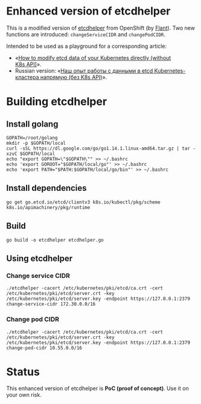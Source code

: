 # Enhanced version of etcdhelper

This is a modified version of [etcdhelper](https://github.com/openshift/origin/tree/master/tools/etcdhelper) from OpenShift (by [Flant](https://flant.com/)).
Two new functions are introduced: `changeServiceCIDR` and `changePodCIDR`.

Intended to be used as a playground for a corresponding article:

* «[How to modify etcd data of your Kubernetes directly (without K8s API)](https://medium.com/flant-com/modifying-kubernetes-etcd-data-ed3d4bb42379)».
* Russian version: «[Наш опыт работы с данными в etcd Kubernetes-кластера напрямую (без K8s API)](https://habr.com/ru/company/flant/blog/501956/)».

# Building etcdhelper

## Install golang

```shell
GOPATH=/root/golang
mkdir -p $GOPATH/local
curl -sSL https://dl.google.com/go/go1.14.1.linux-amd64.tar.gz | tar -xzvC $GOPATH/local
echo "export GOPATH=\"$GOPATH\"" >> ~/.bashrc
echo 'export GOROOT="$GOPATH/local/go"' >> ~/.bashrc
echo 'export PATH="$PATH:$GOPATH/local/go/bin"' >> ~/.bashrc
```

## Install dependencies

```shell
go get go.etcd.io/etcd/clientv3 k8s.io/kubectl/pkg/scheme k8s.io/apimachinery/pkg/runtime
```

## Build

```shell
go build -o etcdhelper etcdhelper.go
```

## Using etcdhelper

### Change service CIDR

```shell
./etcdhelper -cacert /etc/kubernetes/pki/etcd/ca.crt -cert /etc/kubernetes/pki/etcd/server.crt -key /etc/kubernetes/pki/etcd/server.key -endpoint https://127.0.0.1:2379 change-service-cidr 172.30.0.0/16
```

### Change pod CIDR

```shell
./etcdhelper -cacert /etc/kubernetes/pki/etcd/ca.crt -cert /etc/kubernetes/pki/etcd/server.crt -key /etc/kubernetes/pki/etcd/server.key -endpoint https://127.0.0.1:2379 change-pod-cidr 10.55.0.0/16
```

# Status

This enhanced version of etcdhelper is **PoC (proof of concept)**. Use it on your own risk.
